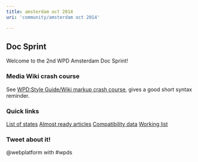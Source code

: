 ```yaml
---
title: amsterdam oct 2014
uri: 'community/amsterdam oct 2014'

---
```

## <span>Doc Sprint</span>

Welcome to the 2nd WPD Amsterdam Doc Sprint!

### <span>Media Wiki crash course</span>

See [WPD:Style Guide/Wiki markup crash course](/WPD:Style_Guide/Wiki_markup_crash_course), gives a good short syntax reminder.

### <span>Quick links</span>

[List of states](http://docs.webplatform.org/wiki/Property:State)
[Almost ready articles](http://docs.webplatform.org/w/index.php?title=Special:SearchByProperty&property=State&value=Almost+Ready)
[Compatibility data](https://github.com/webplatform/compatibility-data)
[Working list](https://docs.google.com/spreadsheets/d/1YGD7W-Ie_NYQCCBoovt8mFyDu6Va8o3JZViPRQKzV1g/edit)

### <span>Tweet about it!</span>

@webplatform with \#wpds